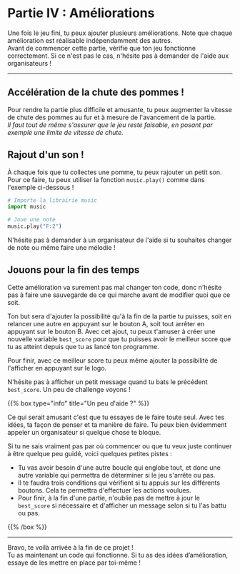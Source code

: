 # Partie IV : Améliorations

Une fois le jeu fini, tu peux ajouter plusieurs améliorations. Note que chaque amélioration est réalisable indépendamment des autres.  
Avant de commencer cette partie, vérifie que ton jeu fonctionne correctement. Si ce n'est pas le cas, n'hésite pas à demander de l'aide aux organisateurs !

---
## Accélération de la chute des pommes !

Pour rendre la partie plus difficile et amusante, tu peux augmenter la vitesse de chute des pommes au fur et à mesure de l'avancement de la partie.  
*Il faut tout de même s'assurer que le jeu reste faisable, en posant par exemple une limite de vitesse de chute.*

## Rajout d'un son !

À chaque fois que tu collectes une pomme, tu peux rajouter un petit son. Pour ce faire, tu peux utiliser la fonction `music.play()` comme dans l'exemple ci-dessous !

```python
# Importe la librairie music
import music

# Joue une note
music.play("F:2")
```

N'hésite pas à demander à un organisateur de l'aide si tu souhaites changer de note ou même faire une mélodie !

## Jouons pour la fin des temps

Cette amélioration va surement pas mal changer ton code, donc n'hésite pas à faire une sauvegarde de ce qui marche avant de modifier quoi que ce soit.

Ton but sera d'ajouter la possibilité qu'à la fin de la partie tu puisses, soit en relancer une autre en appuyant sur le bouton A, soit tout arrêter en appuyant sur le bouton B. Avec cet ajout, tu peux t'amuser à créer une nouvelle variable `best_score` pour que tu puisses avoir le meilleur score que tu as atteint depuis que tu as lancé ton programme.

Pour finir, avec ce meilleur score tu peux même ajouter la possibilité de l'afficher en appuyant sur le logo.

N'hésite pas à afficher un petit message quand tu bats le précédent `best_score`. Un peu de challenge voyons !

{{% box type="info" title="Un peu d'aide ?" %}}

Ce qui serait amusant c'est que tu essayes de le faire toute seul. Avec tes idées, ta façon de penser et ta manière de faire. Tu peux bien évidemment appeler un organisateur si quelque chose te bloque.

Si tu ne sais vraiment pas par où commencer ou que tu veux juste continuer à être quelque peu guidé, voici quelques petites pistes :

- Tu vas avoir besoin d'une autre boucle qui englobe tout, et donc une autre variable qui permettra de déterminer si le jeu s'arrête ou pas.
- Il te faudra trois conditions qui vérifient si tu appuis sur les différents boutons. Cela te permettra d'effectuer les actions voulues.
- Pour finir, à la fin d'une partie, n'oublie pas de mettre à jour le `best_score` si nécessaire et d'afficher un message selon si tu l'as battu ou pas.

{{% /box %}}

---

Bravo, te voilà arrivée à la fin de ce projet !  
Tu as maintenant un code qui fonctionne. Si tu as des idées d’amélioration, essaye de les mettre en place par toi-même !